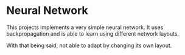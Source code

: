# Neural Network

This projects implements a very simple neural network. It uses backpropagation and is able to learn using different network layouts.

With that being said, not able to adapt by changing its own layout.